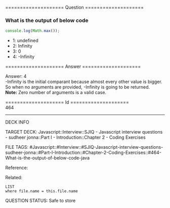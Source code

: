 ==================== Question ====================  

### What is the output of below code

```javascript
console.log(Math.max());
```

- 1: undefined
- 2: Infinity
- 3: 0
- 4: -Infinity  

==================== Answer ====================  

Answer: 4  
-Infinity is the initial comparant because almost every other value is bigger.
So when no arguments are provided, -Infinity is going to be returned.  
**Note:** Zero number of arguments is a valid case.

==================== Id ====================  
464

---

DECK INFO

TARGET DECK: Javascript::Interview::SJIQ - Javascript interview questions - sudheer jonna::Part I - Introduction::Chapter 2 - Coding Exercises

FILE TAGS: #Javascript::#Interview::#SJIQ-Javascript-interview-questions-sudheer-jonna::#Part-I-Introduction::#Chapter-2-Coding-Exercises::#464-What-is-the-output-of-below-code-java

Reference:

Related:

```dataview
LIST
where file.name = this.file.name
```

QUESTION STATUS: Safe to store
